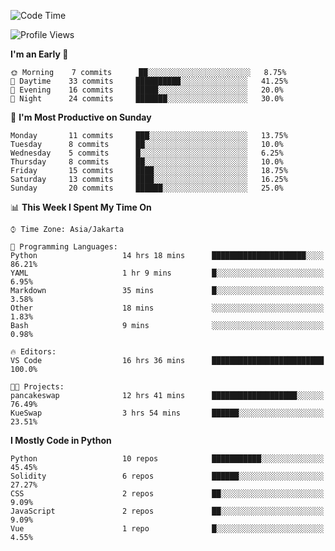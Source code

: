 <!--START_SECTION:waka-->
![Code Time](http://img.shields.io/badge/Code%20Time-1%2C170%20hrs%2031%20mins-blue)

![Profile Views](http://img.shields.io/badge/Profile%20Views-6-blue)

**I'm an Early 🐤** 

```text
🌞 Morning    7 commits      ██░░░░░░░░░░░░░░░░░░░░░░░   8.75% 
🌆 Daytime    33 commits     ██████████░░░░░░░░░░░░░░░   41.25% 
🌃 Evening    16 commits     █████░░░░░░░░░░░░░░░░░░░░   20.0% 
🌙 Night      24 commits     ███████░░░░░░░░░░░░░░░░░░   30.0%

```
📅 **I'm Most Productive on Sunday** 

```text
Monday       11 commits     ███░░░░░░░░░░░░░░░░░░░░░░   13.75% 
Tuesday      8 commits      ██░░░░░░░░░░░░░░░░░░░░░░░   10.0% 
Wednesday    5 commits      █░░░░░░░░░░░░░░░░░░░░░░░░   6.25% 
Thursday     8 commits      ██░░░░░░░░░░░░░░░░░░░░░░░   10.0% 
Friday       15 commits     ████░░░░░░░░░░░░░░░░░░░░░   18.75% 
Saturday     13 commits     ████░░░░░░░░░░░░░░░░░░░░░   16.25% 
Sunday       20 commits     ██████░░░░░░░░░░░░░░░░░░░   25.0%

```


📊 **This Week I Spent My Time On** 

```text
⌚︎ Time Zone: Asia/Jakarta

💬 Programming Languages: 
Python                   14 hrs 18 mins      █████████████████████░░░░   86.21% 
YAML                     1 hr 9 mins         █░░░░░░░░░░░░░░░░░░░░░░░░   6.95% 
Markdown                 35 mins             █░░░░░░░░░░░░░░░░░░░░░░░░   3.58% 
Other                    18 mins             ░░░░░░░░░░░░░░░░░░░░░░░░░   1.83% 
Bash                     9 mins              ░░░░░░░░░░░░░░░░░░░░░░░░░   0.98%

🔥 Editors: 
VS Code                  16 hrs 36 mins      █████████████████████████   100.0%

🐱‍💻 Projects: 
pancakeswap              12 hrs 41 mins      ███████████████████░░░░░░   76.49% 
KueSwap                  3 hrs 54 mins       ██████░░░░░░░░░░░░░░░░░░░   23.51%

```

**I Mostly Code in Python** 

```text
Python                   10 repos            ███████████░░░░░░░░░░░░░░   45.45% 
Solidity                 6 repos             ██████░░░░░░░░░░░░░░░░░░░   27.27% 
CSS                      2 repos             ██░░░░░░░░░░░░░░░░░░░░░░░   9.09% 
JavaScript               2 repos             ██░░░░░░░░░░░░░░░░░░░░░░░   9.09% 
Vue                      1 repo              █░░░░░░░░░░░░░░░░░░░░░░░░   4.55%

```



<!--END_SECTION:waka-->
